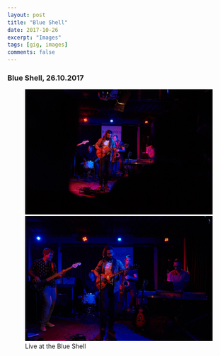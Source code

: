 ```yaml
---
layout: post
title: "Blue Shell"
date: 2017-10-26
excerpt: "Images"
tags: [gig, images]
comments: false
---
```


### Blue Shell, 26.10.2017

<figure class="third">
    <img src="https://github.com/Xarthas/b.phonicsband/blob/gh-pages/assets/img/blue-shell-1.jpg">
    <img src="https://github.com/Xarthas/b.phonicsband/blob/gh-pages/assets/img/blue-shell-3.jpg">
    <figcaption>Live at the Blue Shell</figcaption>
</figure>

